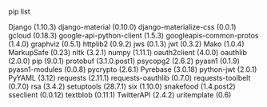 pip list

Django (1.10.3)
django-material (0.10.0)
django-materialize-css (0.0.1)
gcloud (0.18.3)
google-api-python-client (1.5.3)
googleapis-common-protos (1.4.0)
graphviz (0.5.1)
httplib2 (0.9.2)
jws (0.1.3)
jwt (0.3.2)
Mako (1.0.4)
MarkupSafe (0.23)
nltk (3.2.1)
numpy (1.11.1)
oauth2client (4.0.0)
oauthlib (2.0.0)
pip (9.0.1)
protobuf (3.1.0.post1)
psycopg2 (2.6.2)
pyasn1 (0.1.9)
pyasn1-modules (0.0.8)
pycrypto (2.6.1)
Pyrebase (3.0.18)
python-jwt (2.0.1)
PyYAML (3.12)
requests (2.11.1)
requests-oauthlib (0.7.0)
requests-toolbelt (0.7.0)
rsa (3.4.2)
setuptools (28.7.1)
six (1.10.0)
snakefood (1.4.post2)
sseclient (0.0.12)
textblob (0.11.1)
TwitterAPI (2.4.2)
uritemplate (0.6)
